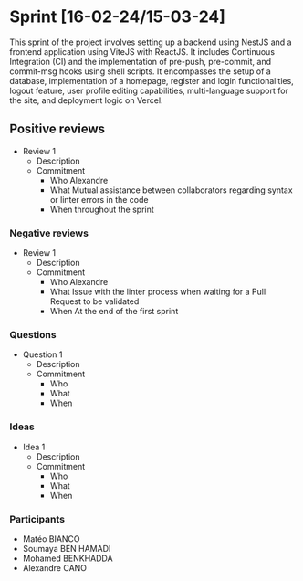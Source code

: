 # Sprint [16-02-24/15-03-24]

This sprint of the project involves setting up a backend using NestJS and a frontend application using ViteJS with ReactJS. It includes Continuous Integration (CI) and the implementation of pre-push, pre-commit, and commit-msg hooks using shell scripts. It encompasses the setup of a database, implementation of a homepage, register and login functionalities, logout feature, user profile editing capabilities, multi-language support for the site, and deployment logic on Vercel.

## Positive reviews
- Review 1 
    - Description
    - Commitment
        - Who
          Alexandre
        - What
          Mutual assistance between collaborators regarding syntax or linter errors in the code
        - When
          throughout the sprint

### Negative reviews
- Review 1 
    - Description
    - Commitment
        - Who
         Alexandre
        - What
          Issue with the linter process when waiting for a Pull Request to be validated
        - When
          At the end of the first sprint

### Questions
- Question 1 
    - Description
    - Commitment
        - Who
        - What
        - When

### Ideas
- Idea 1 
    - Description
    - Commitment
        - Who
        - What
        - When

### Participants
- Matéo BIANCO
- Soumaya BEN HAMADI
- Mohamed BENKHADDA 
- Alexandre CANO
